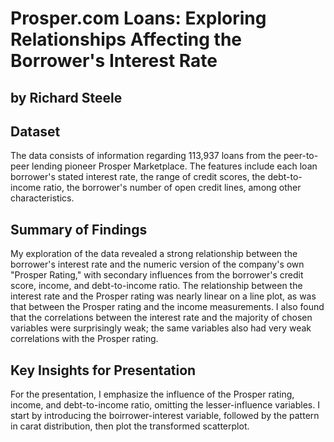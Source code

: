 # Prosper.com Loans: Exploring Relationships Affecting the Borrower's Interest Rate
## by Richard Steele



## Dataset

The data consists of information regarding 113,937 loans from the peer-to-peer lending pioneer Prosper Marketplace. The features include
each loan borrower's stated interest rate, the range of credit scores, the debt-to-income ratio, the borrower's number of open credit lines, among other characteristics. 


## Summary of Findings

My exploration of the data revealed a strong relationship between the borrower's interest rate and the numeric version of the company's own "Prosper Rating," with secondary influences from the borrower's credit score, income, and debt-to-income ratio. The relationship between the interest rate and the Prosper rating was nearly linear on a line plot, as was that between the Prosper rating and the income measurements. I also found that the correlations between the interest rate and the majority of chosen variables were surprisingly weak; the same variables also had very weak correlations with the Prosper rating.  


## Key Insights for Presentation

For the presentation, I emphasize the influence of the Prosper rating, income, 
and debt-to-income ratio, omitting the lesser-influence variables. I start by introducing the
boirrower-interest variable, followed by the pattern in carat distribution, then plot the
transformed scatterplot.